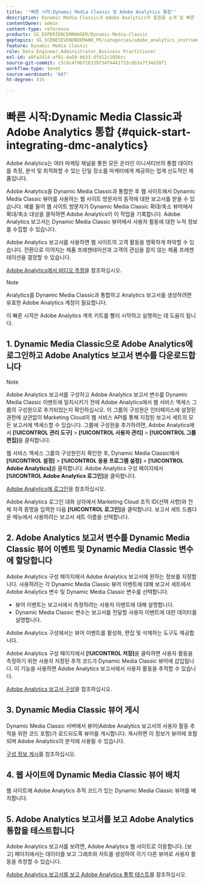 ```yaml
---
title: '"빠른 시작:Dynamic Media Classic 및 Adobe Analytics 통합"'
description: Dynamic Media Classic과 Adobe Analytics의 통합을 소개 및 빠른 시작을 통해 신속하게 시작하고 실행할 수 있습니다.
contentOwner: admin
content-type: reference
products: SG_EXPERIENCEMANAGER/Dynamic-Media-Classic
geptopics: SG_SCENESEVENONDEMAND_PK/categories/adobe_analytics_instrumentation_kit
feature: Dynamic Media Classic
role: Data Engineer,Administrator,Business Practitioner
exl-id: a8fa2414-af01-4a58-bb33-dfd12c1056cc
source-git-commit: c5c8c4f96f18339734f4441733cdb1e7f34d3071
workflow-type: tm+mt
source-wordcount: '667'
ht-degree: 41%

---
```


# 빠른 시작:Dynamic Media Classic과 Adobe Analytics 통합 {#quick-start-integrating-dmc-analytics}

Adobe Analytics는 여러 마케팅 채널을 통한 모든 온라인 이니셔티브의 통합 데이터를 측정, 분석 및 최적화할 수 있는 단일 장소를 마케터에게 제공하는 업계 선도적인 제품입니다.

Adobe Analytics을 Dynamic Media Classic과 통합한 후 웹 사이트에서 Dynamic Media Classic 뷰어를 사용하는 웹 사이트 방문자의 동작에 대한 보고서를 받을 수 있습니다. 예를 들어 웹 사이트 방문자가 Dynamic Media Classic 확대/축소 뷰어에서 확대/축소 대상을 클릭하면 Adobe Analytics이 이 작업을 기록합니다. Adobe Analytics 보고서는 Dynamic Media Classic 뷰어에서 사용자 활동에 대한 누적 정보를 수집할 수 있습니다.

Adobe Analytics 보고서를 사용하면 웹 사이트의 고객 활동을 명확하게 파악할 수 있습니다. 전환으로 이어지는 제품 프레젠테이션과 고객의 관심을 끌지 않는 제품 프레젠테이션을 결정할 수 있습니다.

[Adobe Analytics에서 비디오 측정](https://experienceleague.adobe.com/docs/media-analytics/using/media-overview.html)을 참조하십시오.

>[!NOTE]
>
>Analytics를 Dynamic Media Classic과 통합하고 Analytics 보고서를 생성하려면 유효한 Adobe Analytics 계정이 필요합니다.

이 빠른 시작은 Adobe Analytics 계측 키트를 빨리 시작하고 실행하는 데 도움이 됩니다.

## 1. Dynamic Media Classic으로 Adobe Analytics에 로그인하고 Adobe Analytics 보고서 변수를 다운로드합니다

>[!NOTE]
>
>Adobe Analytics 보고서를 구성하고 Adobe Analytics 보고서 변수를 Dynamic Media Classic 이벤트에 일치시키기 전에 Adobe Analytics에서 웹 서비스 액세스 그룹의 구성원으로 추가되었는지 확인하십시오. 이 그룹의 구성원은 인터페이스에 설정된 권한에 상관없이 Marketing Cloud의 웹 서비스 API를 통해 지정된 보고서 세트의 모든 보고서에 액세스할 수 있습니다. 그룹에 구성원을 추가하려면, Adobe Analytics에서 **[!UICONTROL 관리 도구]** > **[!UICONTROL 사용자 관리]** > **[!UICONTROL 그룹 편집]**&#x200B;을 클릭합니다.

웹 서비스 액세스 그룹의 구성원인지 확인한 후, Dynamic Media Classic에서 **[!UICONTROL 설정]** > **[!UICONTROL 응용 프로그램 설정]** > **[!UICONTROL Adobe Analytics]**&#x200B;을 클릭합니다. Adobe Analytics 구성 페이지에서 **[!UICONTROL Adobe Analytics 로그인]**&#x200B;을 클릭합니다.

[Adobe Analytics에 로그인](log-analytics.md#log_in_to_adobe_analytics)을 참조하십시오.

Adobe Analytics 로그인 대화 상자에서 Marketing Cloud 조직 ID(선택 사항)와 전체 자격 증명을 입력한 다음 **[!UICONTROL 로그인]**&#x200B;을 클릭합니다. 보고서 세트 드롭다운 메뉴에서 사용하려는 보고서 세트 이름을 선택합니다.

## 2. Adobe Analytics 보고서 변수를 Dynamic Media Classic 뷰어 이벤트 및 Dynamic Media Classic 변수에 할당합니다

Adobe Analytics 구성 페이지에서 Adobe Analytics 보고서에 원하는 정보를 지정합니다. 사용하려는 각 Dynamic Media Classic 뷰어 이벤트에 대해 보고서 세트에서 Adobe Analytics 변수 및 Dynamic Media Classic 변수를 선택합니다.

* 뷰어 이벤트는 보고서에서 측정하려는 사용자 이벤트에 대해 설명합니다.
* Dynamic Media Classic 변수는 보고서를 전달할 사용자 이벤트에 대한 데이터를 설명합니다.

Adobe Analytics 구성에서는 뷰어 이벤트를 활성화, 편집 및 삭제하는 도구도 제공합니다.

Adobe Analytics 구성 페이지에서 **[!UICONTROL 저장]**&#x200B;을 클릭하면 사용자 활동을 측정하기 위한 사용자 지정된 추적 코드가 Dynamic Media Classic 뷰어에 삽입됩니다. 이 기능을 사용하면 Adobe Analytics 보고서에서 사용자 활동을 추적할 수 있습니다.

[Adobe Analytics 보고서 구성](configuring-analytics-reports.md#configuring_adobe_analytics_reports)을 참조하십시오.

## 3. Dynamic Media Classic 뷰어 게시

Dynamic Media Classic 서버에서 뷰어(Adobe Analytics 보고서의 사용자 활동 추적을 위한 코드 포함)가 로드되도록 뷰어를 게시합니다. 게시하면 이 정보가 뷰어에 포함되며 Adobe Analytics의 분석에 사용될 수 있습니다.

[구성 정보 게시](publishing-analytics-configuration-information.md#publishing_adobe_analytics_configuration_information)를 참조하십시오.

## 4. 웹 사이트에 Dynamic Media Classic 뷰어 배치

웹 사이트에 Adobe Analytics 추적 코드가 있는 Dynamic Media Classic 뷰어를 배치합니다.

## 5. Adobe Analytics 보고서를 보고 Adobe Analytics 통합을 테스트합니다

Adobe Analytics 보고서를 보려면, Adobe Analytics 웹 사이트로 이동합니다. [보고] 페이지에서는 데이터를 보고 그래프와 차트를 생성하여 각기 다른 뷰어로 사용자 활동을 측정할 수 있습니다.

[Adobe Analytics 보고서를 보고 Adobe Analytics 통합 테스트](testing-integration-viewing-analytics-report.md#testing_the_integration_by_viewing_an_adobe_analytics_report)를 참조하십시오.
